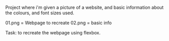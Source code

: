 Project where i'm given a picture of a website, and basic information about
the colours, and font sizes used.

01.png = Webpage to recreate
02.png = basic info

Task: to recreate the webpage using flexbox.
